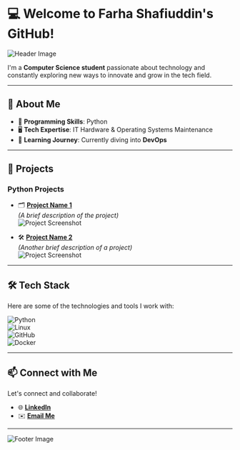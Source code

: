 # 💻 Welcome to Farha Shafiuddin's GitHub!  

![Header Image](https://via.placeholder.com/1000x300.png?text=Welcome+to+My+GitHub)  

I'm a **Computer Science student** passionate about technology and constantly exploring new ways to innovate and grow in the tech field.  

---

## 🌟 About Me  

- 🐍 **Programming Skills**: Python  
- 🖥️ **Tech Expertise**: IT Hardware & Operating Systems Maintenance  
- 🚀 **Learning Journey**: Currently diving into **DevOps**  

---

## 🔧 Projects  

### **Python Projects**  
- 🗂️ [**Project Name 1**](#)  
  *(A brief description of the project)*  
  ![Project Screenshot](https://via.placeholder.com/600x300.png?text=Project+1+Screenshot)  

- 🛠️ [**Project Name 2**](#)  
  *(Another brief description of a project)*  
  ![Project Screenshot](https://via.placeholder.com/600x300.png?text=Project+2+Screenshot)  

---

## 🛠 Tech Stack  

Here are some of the technologies and tools I work with:  

![Python](https://img.shields.io/badge/-Python-3776AB?style=for-the-badge&logo=python&logoColor=white)  
![Linux](https://img.shields.io/badge/-Linux-FCC624?style=for-the-badge&logo=linux&logoColor=black)  
![GitHub](https://img.shields.io/badge/-GitHub-181717?style=for-the-badge&logo=github&logoColor=white)  
![Docker](https://img.shields.io/badge/-Docker-2496ED?style=for-the-badge&logo=docker&logoColor=white)  

---

## 📫 Connect with Me  

Let's connect and collaborate!  

- 🌐 [**LinkedIn**](#)  
- ✉️ [**Email Me**](mailto:your-email@example.com)  

---

![Footer Image](https://via.placeholder.com/1000x150.png?text=Let%27s+Build+Something+Great+Together)  
